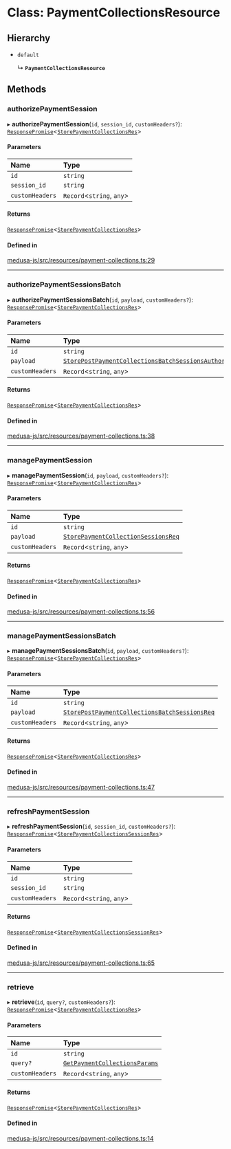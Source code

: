 # Class: PaymentCollectionsResource

## Hierarchy

- `default`

  ↳ **`PaymentCollectionsResource`**

## Methods

### authorizePaymentSession

▸ **authorizePaymentSession**(`id`, `session_id`, `customHeaders?`): [`ResponsePromise`](../modules/internal.md#responsepromise)<[`StorePaymentCollectionsRes`](../modules/internal-42.md#storepaymentcollectionsres)\>

#### Parameters

| Name | Type |
| :------ | :------ |
| `id` | `string` |
| `session_id` | `string` |
| `customHeaders` | `Record`<`string`, `any`\> |

#### Returns

[`ResponsePromise`](../modules/internal.md#responsepromise)<[`StorePaymentCollectionsRes`](../modules/internal-42.md#storepaymentcollectionsres)\>

#### Defined in

[medusa-js/src/resources/payment-collections.ts:29](https://github.com/medusajs/medusa/blob/29135c051/packages/medusa-js/src/resources/payment-collections.ts#L29)

___

### authorizePaymentSessionsBatch

▸ **authorizePaymentSessionsBatch**(`id`, `payload`, `customHeaders?`): [`ResponsePromise`](../modules/internal.md#responsepromise)<[`StorePaymentCollectionsRes`](../modules/internal-42.md#storepaymentcollectionsres)\>

#### Parameters

| Name | Type |
| :------ | :------ |
| `id` | `string` |
| `payload` | [`StorePostPaymentCollectionsBatchSessionsAuthorizeReq`](internal-42.StorePostPaymentCollectionsBatchSessionsAuthorizeReq.md) |
| `customHeaders` | `Record`<`string`, `any`\> |

#### Returns

[`ResponsePromise`](../modules/internal.md#responsepromise)<[`StorePaymentCollectionsRes`](../modules/internal-42.md#storepaymentcollectionsres)\>

#### Defined in

[medusa-js/src/resources/payment-collections.ts:38](https://github.com/medusajs/medusa/blob/29135c051/packages/medusa-js/src/resources/payment-collections.ts#L38)

___

### managePaymentSession

▸ **managePaymentSession**(`id`, `payload`, `customHeaders?`): [`ResponsePromise`](../modules/internal.md#responsepromise)<[`StorePaymentCollectionsRes`](../modules/internal-42.md#storepaymentcollectionsres)\>

#### Parameters

| Name | Type |
| :------ | :------ |
| `id` | `string` |
| `payload` | [`StorePaymentCollectionSessionsReq`](internal-42.StorePaymentCollectionSessionsReq.md) |
| `customHeaders` | `Record`<`string`, `any`\> |

#### Returns

[`ResponsePromise`](../modules/internal.md#responsepromise)<[`StorePaymentCollectionsRes`](../modules/internal-42.md#storepaymentcollectionsres)\>

#### Defined in

[medusa-js/src/resources/payment-collections.ts:56](https://github.com/medusajs/medusa/blob/29135c051/packages/medusa-js/src/resources/payment-collections.ts#L56)

___

### managePaymentSessionsBatch

▸ **managePaymentSessionsBatch**(`id`, `payload`, `customHeaders?`): [`ResponsePromise`](../modules/internal.md#responsepromise)<[`StorePaymentCollectionsRes`](../modules/internal-42.md#storepaymentcollectionsres)\>

#### Parameters

| Name | Type |
| :------ | :------ |
| `id` | `string` |
| `payload` | [`StorePostPaymentCollectionsBatchSessionsReq`](internal-42.StorePostPaymentCollectionsBatchSessionsReq.md) |
| `customHeaders` | `Record`<`string`, `any`\> |

#### Returns

[`ResponsePromise`](../modules/internal.md#responsepromise)<[`StorePaymentCollectionsRes`](../modules/internal-42.md#storepaymentcollectionsres)\>

#### Defined in

[medusa-js/src/resources/payment-collections.ts:47](https://github.com/medusajs/medusa/blob/29135c051/packages/medusa-js/src/resources/payment-collections.ts#L47)

___

### refreshPaymentSession

▸ **refreshPaymentSession**(`id`, `session_id`, `customHeaders?`): [`ResponsePromise`](../modules/internal.md#responsepromise)<[`StorePaymentCollectionsSessionRes`](../modules/internal-42.md#storepaymentcollectionssessionres)\>

#### Parameters

| Name | Type |
| :------ | :------ |
| `id` | `string` |
| `session_id` | `string` |
| `customHeaders` | `Record`<`string`, `any`\> |

#### Returns

[`ResponsePromise`](../modules/internal.md#responsepromise)<[`StorePaymentCollectionsSessionRes`](../modules/internal-42.md#storepaymentcollectionssessionres)\>

#### Defined in

[medusa-js/src/resources/payment-collections.ts:65](https://github.com/medusajs/medusa/blob/29135c051/packages/medusa-js/src/resources/payment-collections.ts#L65)

___

### retrieve

▸ **retrieve**(`id`, `query?`, `customHeaders?`): [`ResponsePromise`](../modules/internal.md#responsepromise)<[`StorePaymentCollectionsRes`](../modules/internal-42.md#storepaymentcollectionsres)\>

#### Parameters

| Name | Type |
| :------ | :------ |
| `id` | `string` |
| `query?` | [`GetPaymentCollectionsParams`](internal-15.GetPaymentCollectionsParams.md) |
| `customHeaders` | `Record`<`string`, `any`\> |

#### Returns

[`ResponsePromise`](../modules/internal.md#responsepromise)<[`StorePaymentCollectionsRes`](../modules/internal-42.md#storepaymentcollectionsres)\>

#### Defined in

[medusa-js/src/resources/payment-collections.ts:14](https://github.com/medusajs/medusa/blob/29135c051/packages/medusa-js/src/resources/payment-collections.ts#L14)

